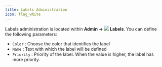 ```yaml
---
title: Labels Administration
icon: flag_white
---
```

Labels administration is located within **Admin → <img src="/static/images/icons/flag_white.svg" /> Labels**.
You can define the following parameters:

- `Color` : Choose the color that identifies the label
- `Name` : Text with which the label will be defined
- `Priority` : Priority of the label. When the value is higher, the label has more priority.